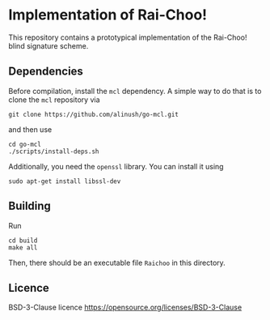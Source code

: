 Implementation of Rai-Choo!
===========================

This repository contains a prototypical implementation of the Rai-Choo! blind signature scheme.


## Dependencies

Before compilation, install the `mcl` dependency.
A simple way to do that is to clone the `mcl` repository via

	git clone https://github.com/alinush/go-mcl.git

and then use

	cd go-mcl
	./scripts/install-deps.sh
	
Additionally, you need the `openssl` library. 
You can install it using

	sudo apt-get install libssl-dev

## Building
Run 
	
	cd build
	make all

Then, there should be an executable file `Raichoo` in this directory.


## Licence
BSD-3-Clause licence https://opensource.org/licenses/BSD-3-Clause
